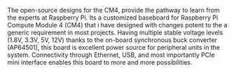 The open-source designs for the CM4, provide the pathway to learn from the experts at Raspberry Pi.
Its a customized baseboard for Raspberry Pi Compute Module 4 (CM4) that i have designed with changes potent to the a generic requirement in most projects.
Having multiple stable voltage levels (1.8V, 3.3V, 5V, 12V) thanks to the on-board synchronous buck converter (AP64501), 
this board is excellent power source for peripheral units in the system.
Connectivity through Ethernet, USB, and most importantly PCIe mini interface enables this board to more and more possibilities.
